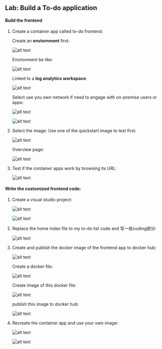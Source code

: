 ## Lab: Build a To-do application
#### Build the frontend
1. Create a container app called to-do frontend:

    Create an **enviornment** first:

    ![alt text](image-28.png)

    Environment be like:

    ![alt text](image-27.png)

    Linked to a **log analytics workspace**:

    ![alt text](image-29.png)

    Select use you own network if need to engage with on-premise users or apps:

    ![alt text](image-30.png)

    ![alt text](image-31.png)

2. Select the image:
    Use one of the quickstart image to test first:

    ![alt text](image-32.png)
    
    Overview page:

    ![alt text](image-33.png)

3. Test if the container apps work by browsing its URL:

    ![alt text](image-34.png)

#### Write the customized frontend code:
1. Create a visual studio project:

    ![alt text](image-35.png)

    ![alt text](image-36.png)

2. Replace the home index file to my to-do list code and 写一些coding部分:

    ![alt text](image-37.png)


3. Create and publish the docker image of the frontend app to docker hub:

    ![alt text](image-38.png)

    Create a docker file:

    ![alt text](image-39.png)

    Create image of this docker file:

    ![alt text](image-40.png)

    publish this image to docker hub:

    ![alt text](image-41.png)

4. Recreate the container app and use your own image:

    ![alt text](image-42.png)

    ![alt text](image-43.png)